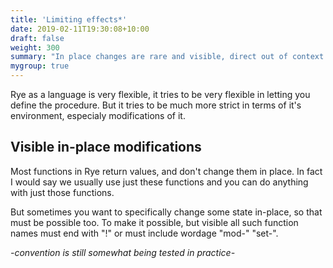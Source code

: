 ```yaml
---
title: 'Limiting effects*'
date: 2019-02-11T19:30:08+10:00
draft: false
weight: 300
summary: "In place changes are rare and visible, direct out of context changes are impossible."
mygroup: true
---
```


Rye as a language is very flexible, it tries to be very flexible in letting you define the procedure. But it tries to be much
more strict in terms of it's environment, especialy modifications of it.

## Visible in-place modifications

Most functions in Rye return values, and don't change them in place. In fact I would say we usually use just these functions and
you can do anything with just those functions.

But sometimes you want to specifically change some state in-place, so that must be possible too. To make it possible, but visible
all such function names must end with "!" or must include wordage "mod-" "set-".

*-convention is still somewhat being tested in practice-* 
